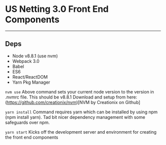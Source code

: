 # US Netting 3.0 Front End Components
---

## Deps
- Node v8.8.1 (use nvm)
- Webpack 3.0
- Babel
- ES6
- React/ReactDOM
- Yarn Pkg Manager

```nvm use``` 
Above command sets your current node version to the version in .nvmrc file. This should be v8.8.1
Download and setup from here: (https://github.com/creationix/nvm)[NVM by Creationix on Github]

```yarn install```
Command requires yarn which can be installed by using npm (npm install yarn). Tad bit nicer dependency management with some safeguards over npm.

```yarn start```
Kicks off the development server and environment for creating the front end components 



